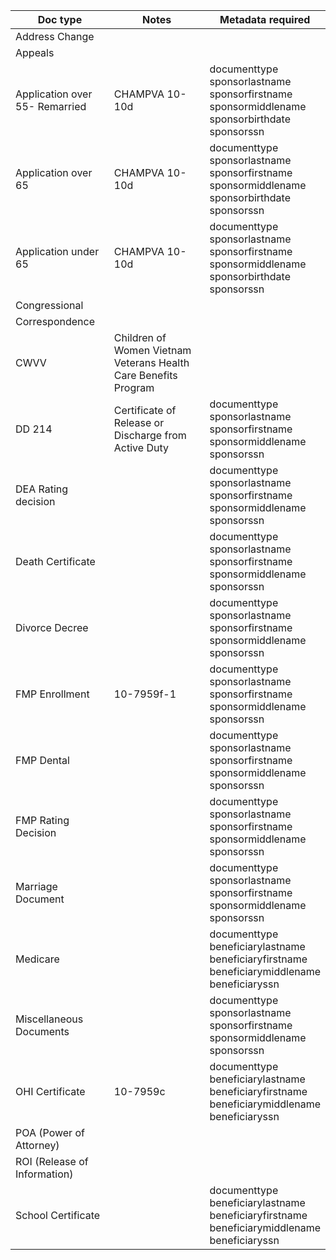 | Doc type                       | Notes                                                        | Metadata required                                            |
|--------------------------------|--------------------------------------------------------------|--------------------------------------------------------------|
| Address Change                 |                                                              |                                                              |
| Appeals                        |                                                              |                                                              |
| Application over 55- Remarried | CHAMPVA 10-10d                                               | documenttype<br>sponsorlastname<br>sponsorfirstname<br>sponsormiddlename<br>sponsorbirthdate<br>sponsorssn |
| Application over 65            | CHAMPVA 10-10d                                               | documenttype<br>sponsorlastname<br>sponsorfirstname<br>sponsormiddlename<br>sponsorbirthdate<br>sponsorssn |
| Application under 65           | CHAMPVA 10-10d                                               | documenttype<br>sponsorlastname<br>sponsorfirstname<br>sponsormiddlename<br>sponsorbirthdate<br>sponsorssn |
| Congressional                  |                                                              |                                                              |
| Correspondence                 |                                                              |                                                              |
| CWVV                           | Children of Women Vietnam Veterans Health Care Benefits Program |                                                              |
| DD 214                         | Certificate of Release or Discharge from Active Duty         | documenttype<br>sponsorlastname<br>sponsorfirstname<br>sponsormiddlename<br>sponsorssn |
| DEA Rating decision            |                                                              | documenttype<br>sponsorlastname<br>sponsorfirstname<br>sponsormiddlename<br>sponsorssn |
| Death Certificate              |                                                              | documenttype<br>sponsorlastname<br>sponsorfirstname<br>sponsormiddlename<br>sponsorssn |
| Divorce Decree                 |                                                              | documenttype<br>sponsorlastname<br>sponsorfirstname<br>sponsormiddlename<br>sponsorssn |
| FMP Enrollment                 | 10-7959f-1                                                   | documenttype<br>sponsorlastname<br>sponsorfirstname<br>sponsormiddlename<br>sponsorssn |
| FMP Dental                     |                                                              | documenttype<br>sponsorlastname<br>sponsorfirstname<br>sponsormiddlename<br>sponsorssn |
| FMP Rating Decision            |                                                              | documenttype<br>sponsorlastname<br>sponsorfirstname<br>sponsormiddlename<br>sponsorssn |
| Marriage Document              |                                                              | documenttype<br>sponsorlastname<br>sponsorfirstname<br>sponsormiddlename<br>sponsorssn |
| Medicare                       |                                                              | documenttype<br>beneficiarylastname<br>beneficiaryfirstname<br>beneficiarymiddlename<br>beneficiaryssn |
| Miscellaneous Documents        |                                                              | documenttype<br>sponsorlastname<br>sponsorfirstname<br>sponsormiddlename<br>sponsorssn |
| OHI Certificate                | 10-7959c                                                     | documenttype<br>beneficiarylastname<br>beneficiaryfirstname<br>beneficiarymiddlename<br>beneficiaryssn |
| POA (Power of Attorney)        |                                                              |                                                              |
| ROI (Release of Information)   |                                                              |                                                              |
| School Certificate             |                                                              | documenttype<br>beneficiarylastname<br>beneficiaryfirstname<br>beneficiarymiddlename<br>beneficiaryssn |
